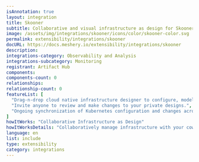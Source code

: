 ```yaml
---
isAnnotation: true
layout: integration
title: Skooner
subtitle: Collaborative and visual infrastructure as design for Skooner
image: /assets/img/integrations/skooner/icons/color/skooner-color.svg
permalink: extensibility/integrations/skooner
docURL: https://docs.meshery.io/extensibility/integrations/skooner
description: 
integrations-category: Observability and Analysis
integrations-subcategory: Monitoring
registrant: Artifact Hub
components: 
components-count: 0
relationships: 
relationship-count: 0
featureList: [
  "Drag-n-drop cloud native infrastructure designer to configure, model, and deploy your workloads.",
  "Invite anyone to review and make changes to your private designs.",
  "Ongoing synchronization of Kubernetes configuration and changes across any number of clusters."
]
howItWorks: "Collaborative Infrastructure as Design"
howItWorksDetails: "Collaboratively manage infrastructure with your coworkers synchronously sharing the same designs."
language: en
list: include
type: extensibility
category: integrations
---
```

